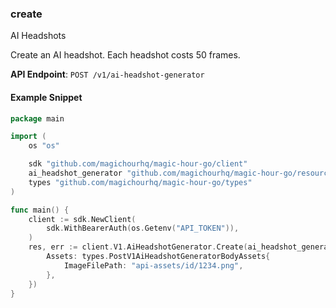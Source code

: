 
### create <a name="create"></a>
AI Headshots

Create an AI headshot. Each headshot costs 50 frames.

**API Endpoint**: `POST /v1/ai-headshot-generator`

#### Example Snippet

```go
package main

import (
	os "os"

	sdk "github.com/magichourhq/magic-hour-go/client"
	ai_headshot_generator "github.com/magichourhq/magic-hour-go/resources/v1/ai_headshot_generator"
	types "github.com/magichourhq/magic-hour-go/types"
)

func main() {
	client := sdk.NewClient(
		sdk.WithBearerAuth(os.Getenv("API_TOKEN")),
	)
	res, err := client.V1.AiHeadshotGenerator.Create(ai_headshot_generator.CreateRequest{
		Assets: types.PostV1AiHeadshotGeneratorBodyAssets{
			ImageFilePath: "api-assets/id/1234.png",
		},
	})
}

```
